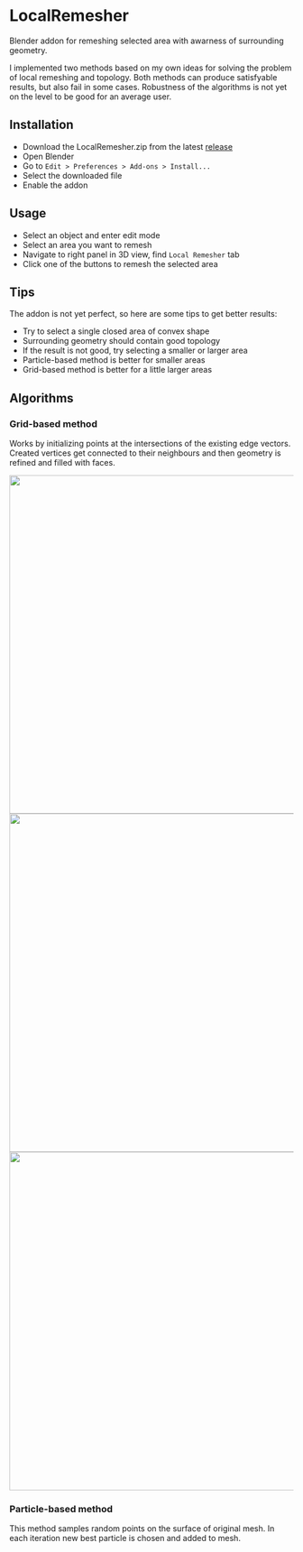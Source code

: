 # LocalRemesher

Blender addon for remeshing selected area with awarness of surrounding geometry.

I implemented two methods based on my own ideas for solving the problem of local remeshing and topology. Both methods can produce satisfyable results, but also fail in some cases. Robustness of the algorithms is not yet on the level to be good for an average user.

## Installation

- Download the LocalRemesher.zip from the latest [release](https://github.com/negdo/LocalRemesher/releases)
- Open Blender
- Go to `Edit > Preferences > Add-ons > Install...`
- Select the downloaded file
- Enable the addon

## Usage

- Select an object and enter edit mode
- Select an area you want to remesh
- Navigate to right panel in 3D view, find `Local Remesher` tab
- Click one of the buttons to remesh the selected area

## Tips

The addon is not yet perfect, so here are some tips to get better results:
- Try to select a single closed area of convex shape
- Surrounding geometry should contain good topology
- If the result is not good, try selecting a smaller or larger area
- Particle-based method is better for smaller areas
- Grid-based method is better for a little larger areas

## Algorithms

### Grid-based method
Works by initializing points at the intersections of the existing edge vectors. Created vertices get connected to their neighbours and then geometry is refined and filled with faces.

<img src="https://github.com/negdo/LocalRemesher/assets/18052453/8c8f6755-0fe6-4a93-a762-ad4168c29380" width="600">
<img src="https://github.com/negdo/LocalRemesher/assets/18052453/e0e8f7e2-740d-4303-83f0-783b531313a5" width="600">
<img src="https://github.com/negdo/LocalRemesher/assets/18052453/0c0229cd-4842-46f9-9c47-6bb030c4294e" width="600">

### Particle-based method

This method samples random points on the surface of original mesh. In each iteration new best particle is chosen and added to mesh.

